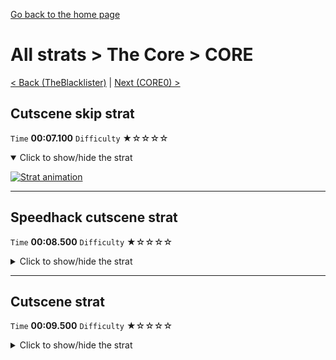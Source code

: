[Go back to the home page](https://github.com/Doublevil/scbspeedrun)

# All strats > The Core > CORE

[< Back (TheBlacklister)](https://github.com/Doublevil/scbspeedrun/blob/main/levels/all_lvl/FW/TheBlacklister.md) | [Next (CORE0) >](https://github.com/Doublevil/scbspeedrun/blob/main/levels/all_lvl/CORE/CORE0.md)

## Cutscene skip strat

`Time` **00:07.100** `Difficulty` ★☆☆☆☆
<details open>
  <summary>Click to show/hide the strat</summary>

  [![Strat animation](https://github.com/Doublevil/scbspeedrun/blob/main/media/levels/CORE/CORE_CutsceneSkip.webp)](https://github.com/Doublevil/scbspeedrun/blob/main/media/levels/CORE/CORE_CutsceneSkip.mp4?raw=true)
</details>

---
## Speedhack cutscene strat

`Time` **00:08.500** `Difficulty` ★☆☆☆☆
<details>
  <summary>Click to show/hide the strat</summary>

  [![Strat animation](https://github.com/Doublevil/scbspeedrun/blob/main/media/levels/CORE/CORE_S_Strat.webp)](https://github.com/Doublevil/scbspeedrun/blob/main/media/levels/CORE/CORE_S_Strat.mp4?raw=true)
</details>

---
## Cutscene strat

`Time` **00:09.500** `Difficulty` ★☆☆☆☆
<details>
  <summary>Click to show/hide the strat</summary>

  [![Strat animation](https://github.com/Doublevil/scbspeedrun/blob/main/media/levels/CORE/CORE_Strat.webp)](https://github.com/Doublevil/scbspeedrun/blob/main/media/levels/CORE/CORE_Strat.mp4?raw=true)
</details>
